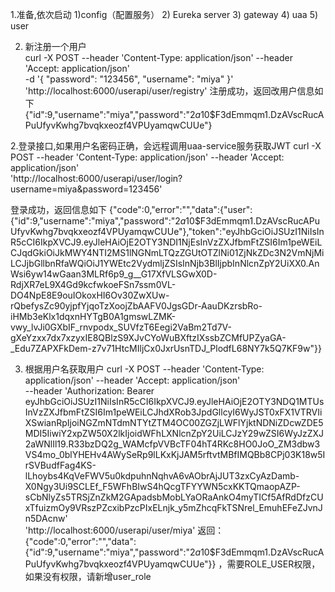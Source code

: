 1.准备,依次启动 
    1)config（配置服务）
    2) Eureka server
    3) gateway
    4) uaa
    5) user

2. 新注册一个用户  
curl -X POST --header 'Content-Type: application/json' --header 'Accept: application/json' \
-d '{
"password": "123456",
"username": "miya"
}' 'http://localhost:6000/userapi/user/registry'
注册成功，返回改用户信息如下
{"id":9,"username":"miya","password":"$2a$10$F3dEmmqm1.DzAVscRucAPuUfyvKwhg7bvqkxeozf4VPUyamqwCUUe"}

2.登录接口,如果用户名密码正确，会远程调用uaa-service服务获取JWT
curl -X POST --header 'Content-Type: application/json' --header 'Accept: application/json' \
'http://localhost:6000/userapi/user/login?username=miya&password=123456'

登录成功，返回信息如下
{"code":0,"error":"","data":{"user":{"id":9,"username":"miya","password":"$2a$10$F3dEmmqm1.DzAVscRucAPuUfyvKwhg7bvqkxeozf4VPUyamqwCUUe"},"token":"eyJhbGciOiJSUzI1NiIsInR5cCI6IkpXVCJ9.eyJleHAiOjE2OTY3NDI1NjEsInVzZXJfbmFtZSI6Im1peWEiLCJqdGkiOiJkMWY4NTI2MS1lNGNmLTQzZGUtOTZlNi01ZjNkZDc3N2VmNjMiLCJjbGllbnRfaWQiOiJ1YWEtc2VydmljZSIsInNjb3BlIjpbInNlcnZpY2UiXX0.AnWsi6yw14wGaan3MLRf6p9_g__G17XfVLSGwX0D-RdjXR7eL9X4Gd9kcfwkoeFSn7ssm0VL-DO4NpE8E9ouIOkoxHI6Ov30ZwXUw-rQbefysZc90yjpfYjqoTzXoojZbAAFV0JgsGDr-AauDKzrsbRo-iHMb3eKlx1dqxnHYTgB0A1gmswLZMK-vwy_lvJi0GXbIF_rnvpodx_SUVfzT6Eegi2VaBm2Td7V-gXeYzxx7dx7xzyxIE8QBlzS9XJvCYoWuBXftzIXssbZCMfUPZyaGA-_Edu7ZAPXFkDem-z7v71HtcMIljCx0JxrUsnTDJ_PlodfL68NY7k5Q7KF9w"}}

3. 根据用户名获取用户
   curl -X POST --header 'Content-Type: application/json' --header 'Accept: application/json' \
   --header 'Authorization: Bearer eyJhbGciOiJSUzI1NiIsInR5cCI6IkpXVCJ9.eyJleHAiOjE2OTY3NDQ1MTUsInVzZXJfbmFtZSI6Im1peWEiLCJhdXRob3JpdGllcyI6WyJST0xFX1VTRVIiXSwianRpIjoiNGZmNTdmNTYtZTM4OC00ZGZjLWFlYjktNDNiZDcwZDE5MDI5IiwiY2xpZW50X2lkIjoidWFhLXNlcnZpY2UiLCJzY29wZSI6WyJzZXJ2aWNlIl19.R33bzDQ2g_WAMcfpVVBcTF04hT4RKc8HO0JoO_ZM3dbw3VS4mo_0blYHEHv4AWySeRp9lLKxKjJAM5rftvtMBfIMQBb8CPj03K18w5IrSVBudfFag4KS-lLhoybs4KqVeFWV5u0kdpuhnNqhvA6vAObrAjJUT3zxCyAzDamb-X0Ngy3Ui9SCLEf_F5WFhBIwS4hQcgTFYYWN5cxKKTQmaopAZP-sCbNlyZs5TRSjZnZkM2GApadsbMobLYaORaAnkO4myTICf5AfRdDfzCUxTfuizmOy9VRszPZcxibPzcPIxELnjk_y5mZhcqFkTSNrel_EmuhEFeZJvnJn5DAcnw' \
   'http://localhost:6000/userapi/user/miya'
   返回：
   {"code":0,"error":"","data":{"id":9,"username":"miya","password":"$2a$10$F3dEmmqm1.DzAVscRucAPuUfyvKwhg7bvqkxeozf4VPUyamqwCUUe"}}
   ，需要ROLE_USER权限，如果没有权限，请新增user_role